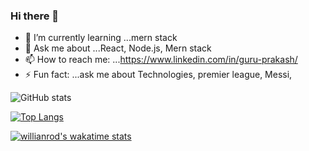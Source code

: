 ### Hi there 👋







- 🌱 I’m currently learning ...mern stack
- 💬 Ask me about ...React, Node.js, Mern stack
- 📫 How to reach me: ...https://www.linkedin.com/in/guru-prakash/
- ⚡ Fun fact: ...ask me about Technologies, premier league, Messi, 

![GitHub stats](https://github-readme-stats.vercel.app/api?username=guru2711&theme=radical&show_icons=true)


[![Top Langs](https://github-readme-stats.vercel.app/api/top-langs/?username=guru2711&hide=html)](https://github.com/guru2711/github-readme-stats)


[![willianrod's wakatime stats](https://github-readme-stats.vercel.app/api/wakatime?username=willianrod)](https://github.com/guru2711/github-readme-stats)



